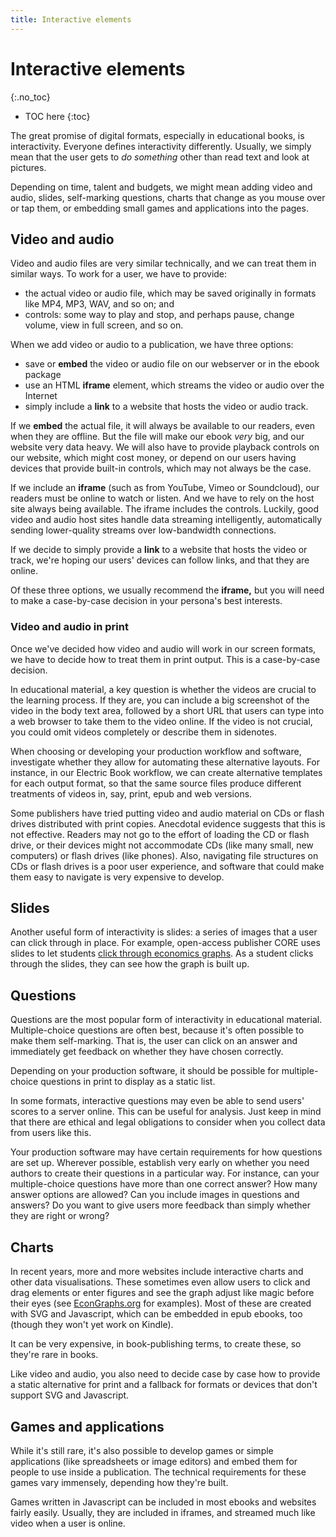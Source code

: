 ```yaml
---
title: Interactive elements
---
```


# Interactive elements
{:.no_toc}

* TOC here
{:toc}

The great promise of digital formats, especially in educational books, is interactivity. Everyone defines interactivity differently. Usually, we simply mean that the user gets to *do something* other than read text and look at pictures.

Depending on time, talent and budgets, we might mean adding video and audio, slides, self-marking questions, charts that change as you mouse over or tap them, or embedding small games and applications into the pages.

## Video and audio

Video and audio files are very similar technically, and we can treat them in similar ways. To work for a user, we have to provide:

- the actual video or audio file, which may be saved originally in formats like MP4, MP3, WAV, and so on; and
- controls: some way to play and stop, and perhaps pause, change volume, view in full screen, and so on.

When we add video or audio to a publication, we have three options:

- save or **embed** the video or audio file on our webserver or in the ebook package
- use an HTML **iframe** element, which streams the video or audio over the Internet
- simply include a **link** to a website that hosts the video or audio track.

If we **embed** the actual file, it will always be available to our readers, even when they are offline. But the file will make our ebook *very* big, and our website very data heavy. We will also have to provide playback controls on our website, which might cost money, or depend on our users having devices that provide built-in controls, which may not always be the case.

If we include an **iframe** (such as from YouTube, Vimeo or Soundcloud), our readers must be online to watch or listen. And we have to rely on the host site always being available. The iframe includes the controls. Luckily, good video and audio host sites handle data streaming intelligently, automatically sending lower-quality streams over low-bandwidth connections.

If we decide to simply provide a **link** to a website that hosts the video or track, we're hoping our users' devices can follow links, and that they are online.

Of these three options, we usually recommend the **iframe,** but you will need to make a case-by-case decision in your persona's best interests.

### Video and audio in print

Once we've decided how video and audio will work in our screen formats, we have to decide how to treat them in print output. This is a case-by-case decision.

In educational material, a key question is whether the videos are crucial to the learning process. If they are, you can include a big screenshot of the video in the body text area, followed by a short URL that users can type into a web browser to take them to the video online. If the video is not crucial, you could omit videos completely or describe them in sidenotes.

When choosing or developing your production workflow and software, investigate whether they allow for automating these alternative layouts. For instance, in our Electric Book workflow, we can create alternative templates for each output format, so that the same source files produce different treatments of videos in, say, print, epub and web versions.

Some publishers have tried putting video and audio material on CDs or flash drives distributed with print copies. Anecdotal evidence suggests that this is not effective. Readers may not go to the effort of loading the CD or flash drive, or their devices might not accommodate CDs (like many small, new computers) or flash drives (like phones). Also, navigating file structures on CDs or flash drives is a poor user experience, and software that could make them easy to navigate is very expensive to develop.

## Slides

Another useful form of interactivity is slides: a series of images that a user can click through in place. For example, open-access publisher CORE uses slides to let students [click through economics graphs](https://core-econ.org/the-economy/book/text/01.html#figure-1-2). As a student clicks through the slides, they can see how the graph is built up.

## Questions

Questions are the most popular form of interactivity in educational material. Multiple-choice questions are often best, because it's often possible to make them self-marking. That is, the user can click on an answer and immediately get feedback on whether they have chosen correctly.

Depending on your production software, it should be possible for multiple-choice questions in print to display as a static list.

In some formats, interactive questions may even be able to send users' scores to a server online. This can be useful for analysis. Just keep in mind that there are ethical and legal obligations to consider when you collect data from users like this.

Your production software may have certain requirements for how questions are set up. Wherever possible, establish very early on whether you need authors to create their questions in a particular way. For instance, can your multiple-choice questions have more than one correct answer? How many answer options are allowed? Can you include images in questions and answers? Do you want to give users more feedback than simply whether they are right or wrong?

## Charts

In recent years, more and more websites include interactive charts and other data visualisations. These sometimes even allow users to click and drag elements or enter figures and see the graph adjust like magic before their eyes (see [EconGraphs.org](https://www.econgraphs.org/) for examples). Most of these are created with SVG and Javascript, which can be embedded in epub ebooks, too (though they won't yet work on Kindle).

It can be very expensive, in book-publishing terms, to create these, so they're rare in books.

Like video and audio, you also need to decide case by case how to provide a static alternative for print and a fallback for formats or devices that don't support SVG and Javascript.

## Games and applications

While it's still rare, it's also possible to develop games or simple applications (like spreadsheets or image editors) and embed them for people to use inside a publication. The technical requirements for these games vary immensely, depending how they're built.

Games written in Javascript can be included in most ebooks and websites fairly easily. Usually, they are included in iframes, and streamed much like video when a user is online.
